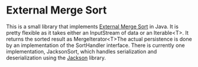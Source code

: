 External Merge Sort
======

This is a small library that implements [External Merge Sort](http://en.wikipedia.org/wiki/External_sorting) in Java. It is pretty flexible as it takes either an InputStream of data or an Iterable&lt;T&gt;. It returns the sorted result as MergeIterator&lt;T&gt;The actual persistence is done by an implementation of the SortHandler interface. There is currently one implementation, JacksonSort, which handles serialization and deserialization using the [Jackson](http://jackson.codehaus.org/) library.

